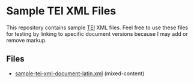 # Sample TEI XML Files

This repository contains sample [TEI](http://www.tei-c.org/index.xml) XML files. Feel free to use these files for testing by linking to specific document versions because I may add or remove markup.

## Files
* [sample-tei-xml-document-latin.xml](../blob/master/sample-tei-xml-document-latin.xml) (mixed-content)